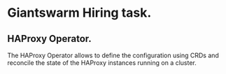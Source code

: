 # Giantswarm Hiring task.


## HAProxy Operator.

The HAProxy Operator allows to define the configuration using CRDs and reconcile the state of the HAProxy instances running on a cluster.

